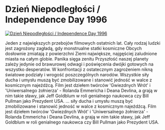 Dzień Niepodległości / Independence Day 1996 
=============
[![Dzień Niepodległości / Independence Day 1996 ](http://vidos.pl/images/player.gif)](http://vidos.pl/dzien-niepodleglosci-independence-day-1996)

 Jeden z największych przebojów filmowych ostatnich lat. Cały rodzaj ludzki jest zagrożony zagładą, gdy monstrualne statki kosmiczne Obcych dosłownie zmiatają z powierzchni Ziemi największe, najgęściej zaludnione miasta na całym globie. Panika sięga zenitu Przyszłość naszej planety zależy jedynie od brawurowej odwagi i poświęcenia dwójki gotowych na wszystko desperatów. W konfrontacji z ostatecznym zagrożeniem nikną światowe podziały i wrogość poszczególnych narodów. Wszystkie siły ducha i umysłu muszą być zmobilizowane i stanowić jedność w walce z kosmicznym najeźdźcą. Film jest dziełem twórców 'Gwiezdnych Wrót' i 'Uniwersalnego żołnierza' - Rolanda Emmericha i Deana Devlina, a grają w nim takie sławy, jak Jeff Goldblum w roli genialnego naukowca czy Bill Pullman jako Prezydent USA.   ... siły ducha i umysłu muszą być zmobilizowane i stanowić jedność w walce z kosmicznym najeźdźcą. Film jest dziełem twórców 'Gwiezdnych Wrót' i 'Uniwersalnego żołnierza' - Rolanda Emmericha i Deana Devlina, a grają w nim takie sławy, jak Jeff Goldblum w roli genialnego naukowca czy Bill Pullman jako Prezydent USA.

